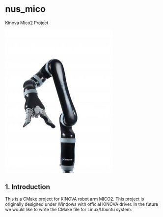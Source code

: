 # nus_mico
Kinova Mico2 Project

![MICO2 Arm](/images/mico-6d-2f.jpg)

## 1. Introduction
This is a CMake project for KINOVA robot arm MICO2. This project is originally designed under
Windows with official KINOVA driver. In the future we would like to write the CMake file for Linux/Ubuntu system.



